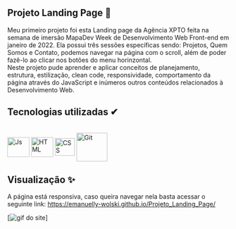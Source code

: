 ## Projeto Landing Page 🚀
Meu primeiro projeto foi esta Landing page da Agência XPTO feita na semana de imersão  MapaDev Week de Desenvolvimento Web Front-end em janeiro de 2022. Ela possui três sessões específicas sendo: Projetos, Quem Somos e Contato, podemos navegar na página com o scroll, além de poder fazê-lo ao clicar nos botões do menu horinzontal. <br>
Neste projeto pude aprender e aplicar conceitos de planejamento, estrutura, estilização, clean code, responsividade, comportamento da página através do JavaScript e inúmeros outros conteúdos relacionados à Desenvolvimento Web.

## Tecnologias utilizadas ✔
<div style="display: inline_block"><br>
    <img align="center" alt="Js" height="45" width="50" src="https://cdn.jsdelivr.net/gh/devicons/devicon/icons/html5/html5-plain-wordmark.svg" />
    <img align="center" alt="HTML" height="45" width="50" src="https://cdn.jsdelivr.net/gh/devicons/devicon/icons/css3/css3-plain-wordmark.svg" />
    <img align="center" alt="CSS" height="40" width="45" src="https://cdn.jsdelivr.net/gh/devicons/devicon/icons/javascript/javascript-original.svg" />
    <img align="center" alt="Git" height="65" width="70"
src="https://cdn.jsdelivr.net/gh/devicons/devicon/icons/git/git-plain-wordmark.svg" />
</div>
  
## Visualização ✨
A página está responsiva, caso queira navegar nela basta acessar o seguinte link: https://emanuelly-wolski.github.io/Projeto_Landing_Page/

[<img src="./agencia-xpto.gif" alt="gif do site">]


